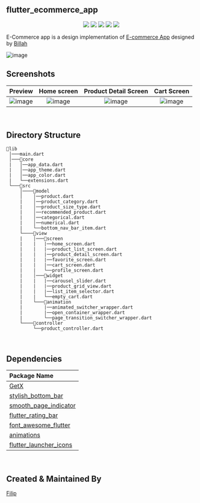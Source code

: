 ## flutter_ecommerce_app

<p align="center">
  <img src="https://img.shields.io/github/stars/SinaSys/flutter_ecommerce_app">
  <img src="https://img.shields.io/github/forks/SinaSys/flutter_ecommerce_app">
  <img src="https://img.shields.io/github/actions/workflow/status/SinaSys/flutter_ecommerce_app/main.yml?branch=master&label=CI%20&logo=github">
  <img src="https://img.shields.io/github/v/release/SinaSys/flutter_ecommerce_app?label=Release&logo=semantic-release">
  <img src="https://img.shields.io/github/last-commit/SinaSys/flutter_ecommerce_app?label=Last%20commit">
</p>



E-Commerce app is a design implementation of [E-commerce App](https://dribbble.com/shots/15550702-E-commerce-Mobile-App) designed by [Billah](https://dribbble.com/designermasum)

![image](https://github.com/user-attachments/assets/a0426fce-811f-4dd2-96ff-6a5e8948022f)


## Screenshots

Preview                    |   Home screen             |  Product Detail Screen    |  Cart Screen
:-------------------------:|:-------------------------:|:-------------------------:|:-------------------------:
![image](https://github.com/user-attachments/assets/f130771a-49b2-4356-8269-8cbffe0057db)|![image](https://github.com/user-attachments/assets/86f5d959-ba82-42aa-8a74-cbffa1274c46)|![image](https://github.com/user-attachments/assets/9a90db13-8f5f-4005-b013-6904939aa4e3)|![image](https://github.com/user-attachments/assets/4cc7023a-2231-447f-922f-562d5a185f0b)


<br/>

## Directory Structure
```
📂lib
 │───main.dart  
 │───📂core  
 |   │──app_data.dart
 |   │──app_theme.dart
 |   │──app_color.dart
 |   └──extensions.dart
 └───📂src
     │────📂model
     │    │──product.dart
     |    │──product_category.dart
     |    │──product_size_type.dart
     |    │──recommended_product.dart
     |    │──categorical.dart
     |    │──numerical.dart
     |    └──bottom_nav_bar_item.dart
     └────📂view
     |    │───📂screen
     |    |   |──home_screen.dart
     |    |   |──product_list_screen.dart
     |    |   |──product_detail_screen.dart
     |    |   |──favorite_screen.dart
     |    |   |──cart_screen.dart
     |    |   └──profile_screen.dart
     |    │───📂widget
     |    |   |──carousel_slider.dart
     |    |   |──product_grid_view.dart
     |    |   |──list_item_selector.dart
     |    |   └──empty_cart.dart
     |    └───📂animation
     |        |──animated_switcher_wrapper.dart
     |        |──open_container_wrapper.dart
     |        └──page_transition_switcher_wrapper.dart
     └────📂controller
          └──product_controller.dart
```

<br/>

## Dependencies
Package Name        |
:-------------------------|
|[GetX](https://pub.dev/packages/get) 
|[stylish_bottom_bar](https://pub.dev/packages/stylish_bottom_bar) 
|[smooth_page_indicator](https://pub.dev/packages/smooth_page_indicator)
|[flutter_rating_bar](https://pub.dev/packages/flutter_rating_bar)
|[font_awesome_flutter](https://pub.dev/packages/font_awesome_flutter)
|[animations](https://pub.dev/packages/animations)
|[flutter_launcher_icons](https://pub.dev/packages/flutter_launcher_icons)

<br/>

## Created & Maintained By

[Filip](https://github.com/filip277) 



